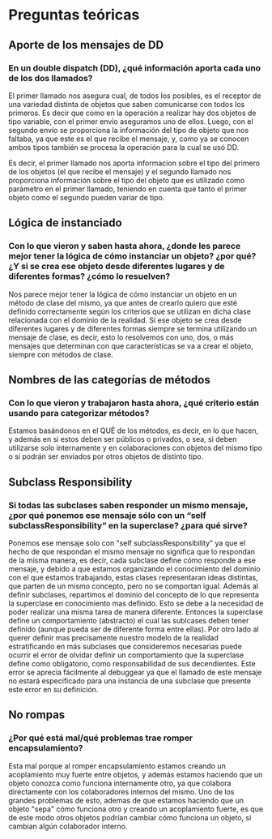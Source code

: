 # Preguntas teóricas

## Aporte de los mensajes de DD
### En un double dispatch (DD), ¿qué información aporta cada uno de los dos llamados?

El primer llamado nos asegura cual, de todos los posibles, es el receptor de una variedad distinta de objetos que saben comunicarse con todos los primeros. Es decir que como en la operación a realizar hay dos objetos de tipo variable, con el primer envío aseguramos uno de ellos. Luego, con el segundo envío se proporciona la información del tipo de objeto que nos faltaba, ya que este es el que recibe el mensaje, y, como ya se conocen ambos tipos también se procesa la operación para la cual se usó DD.

Es decir, el primer llamado nos aporta informacion sobre el tipo del primero de los objetos (el que recibe el mensaje) y el segundo llamado nos proporciona información sobre el tipo del objeto que es utilizado como parámetro en el primer llamado, teniendo en cuenta que tanto el primer objeto como el segundo pueden variar de tipo.

## Lógica de instanciado
### Con lo que vieron y saben hasta ahora, ¿donde les parece mejor tener la lógica de cómo instanciar un objeto? ¿por qué? ¿Y si se crea ese objeto desde diferentes lugares y de diferentes formas? ¿cómo lo resuelven?

Nos parece mejor tener la lógica de cómo instanciar un objeto en un método de clase del mismo, ya que antes de crearlo quiero que esté definido correctamente según los criterios que se utilizan en dicha clase relacionada con el dominio de la realidad.
Si ese objeto se crea desde diferentes lugares y de diferentes formas siempre se termina utilizando un mensaje de clase, es decir, esto lo resolvemos con uno, dos, o más mensajes que determinan con que características se va a crear el objeto, siempre con métodos de clase.

## Nombres de las categorías de métodos
### Con lo que vieron y trabajaron hasta ahora, ¿qué criterio están usando para categorizar métodos?

Estamos basándonos en el QUÉ de los métodos, es decir, en lo que hacen, y además en si estos deben ser públicos o privados, o sea, si deben utilizarse solo internamente y en colaboraciones con objetos del mismo tipo o si podrán ser enviados por otros objetos de distinto tipo.

## Subclass Responsibility
### Si todas las subclases saben responder un mismo mensaje, ¿por qué ponemos ese mensaje sólo con un “self subclassResponsibility” en la superclase? ¿para qué sirve?

Ponemos ese mensaje solo con "self subclassResponsibility" ya que el hecho de que respondan el  mismo mensaje no significa que lo respondan de la misma manera, es decir, cada subclase define cómo responde a ese mensaje, y debido a que estamos organizando el conocimiento del dominio con el que estamos trabajando, estas clases representaran ideas distintas, que parten de un mismo concepto, pero no se comportan igual. Además al definir subclases, repartimos el dominio del concepto de lo que representa la superclase en conocimiento mas definido. Esto se debe a la necesidad de poder realizar una misma tarea de manera diferente. Entonces la superclase define un comportamiento (abstracto) el cual las sublcases deben tener definido (aunque pueda ser de diferente forma entre ellas). Por otro lado al querer definir mas precisamente nuestro modelo de la realidad estratificando en más subclases que consideremos necesarias puede ocurrir el error de olvidar definir un comportamiento que la superclase define como obligatorio, como responsabilidad de sus decendientes. Este error se aprecia fácilmente al debuggear ya que el llamado de este mensaje no estará especificado para una instancia de una subclase que presente este error en su definición.

## No rompas
### ¿Por qué está mal/qué problemas trae romper encapsulamiento?

Esta mal porque al romper encapsulamiento estamos creando un acoplamiento muy fuerte entre objetos, y además estamos haciendo que un objeto conozca como funciona internamente otro, ya que colabora directamente con los colaboradores internos del mismo. Uno de los grandes problemas de esto, ademas de que estamos haciendo que un objeto "sepa" cómo funciona otro y creando un acoplamiento fuerte, es que de este modo otros objetos podrían cambiar cómo funciona un objeto, si cambian algún colaborador interno.
